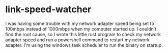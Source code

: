 # link-speed-watcher
I was having some trouble with my network adapter speed being set to 100mbps instead of 1000mbps when my computer started up. I couldn't find the root cause, so I wrote this little rust program to check my network adapter speed and run a powershell command to restart my network adapter. I'm using the windows task scheduler to run the binary on startup.